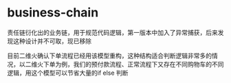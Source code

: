 # business-chain
责任链衍化出的业务链，用于规范代码逻辑，第一版本中加入了异常捕获，后来发现这种设计并不可取，现已移除

目前二维火确认下单流程已经用该模型重构，这种结构适合判断逻辑非常多的情况，以二维火下单为例，我们的预付款流程、正常流程下又存在不同购物车的不同逻辑，用这个模型可以节省大量的if else 判断